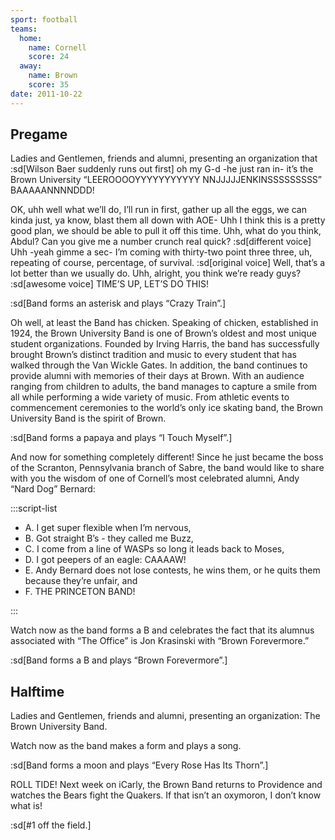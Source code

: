```yaml
---
sport: football
teams:
  home:
    name: Cornell
    score: 24
  away:
    name: Brown
    score: 35
date: 2011-10-22
---
```


## Pregame

Ladies and Gentlemen, friends and alumni, presenting an organization that :sd[Wilson Baer suddenly runs out first] oh my G-d -he just ran in- it’s the Brown University “LEEROOOOYYYYYYYYYYY NNJJJJJENKINSSSSSSSSS” BAAAAANNNNDDD!

OK, uhh well what we’ll do, I’ll run in first, gather up all the eggs, we can kinda just, ya know, blast them all down with AOE- Uhh I think this is a pretty good plan, we should be able to pull it off this time. Uhh, what do you think, Abdul? Can you give me a number crunch real quick? :sd[different voice] Uhh -yeah gimme a sec- I’m coming with thirty-two point three three, uh, repeating of course, percentage, of survival. :sd[original voice] Well, that’s a lot better than we usually do. Uhh, alright, you think we’re ready guys? :sd[awesome voice] TIME’S UP, LET’S DO THIS!

:sd[Band forms an asterisk and plays “Crazy Train”.]

Oh well, at least the Band has chicken. Speaking of chicken, established in 1924, the Brown University Band is one of Brown’s oldest and most unique student organizations. Founded by Irving Harris, the band has successfully brought Brown’s distinct tradition and music to every student that has walked through the Van Wickle Gates. In addition, the band continues to provide alumni with memories of their days at Brown. With an audience ranging from children to adults, the band manages to capture a smile from all while performing a wide variety of music. From athletic events to commencement ceremonies to the world’s only ice skating band, the Brown University Band is the spirit of Brown.

:sd[Band forms a papaya and plays “I Touch Myself”.]

And now for something completely different! Since he just became the boss of the Scranton, Pennsylvania branch of Sabre, the band would like to share with you the wisdom of one of Cornell’s most celebrated alumni, Andy “Nard Dog” Bernard:

:::script-list

- A. I get super flexible when I’m nervous,
- B. Got straight B’s - they called me Buzz,
- C. I come from a line of WASPs so long it leads back to Moses,
- D. I got peepers of an eagle: CAAAAW!
- E. Andy Bernard does not lose contests, he wins them, or he quits them because they’re unfair, and
- F. THE PRINCETON BAND!

:::

Watch now as the band forms a B and celebrates the fact that its alumnus associated with “The Office” is Jon Krasinski with “Brown Forevermore.”

:sd[Band forms a B and plays “Brown Forevermore”.]

## Halftime

Ladies and Gentlemen, friends and alumni, presenting an organization: The Brown University Band.

Watch now as the band makes a form and plays a song.

:sd[Band forms a moon and plays “Every Rose Has Its Thorn”.]

ROLL TIDE! Next week on iCarly, the Brown Band returns to Providence and watches the Bears fight the Quakers. If that isn’t an oxymoron, I don’t know what is!

:sd[#1 off the field.]
